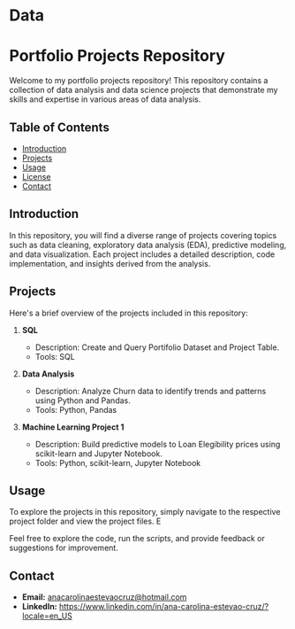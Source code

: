# Data

# Portfolio Projects Repository

Welcome to my portfolio projects repository! This repository contains a collection of data analysis and data science projects that demonstrate my skills and expertise in various areas of data analysis.

## Table of Contents

- [Introduction](#introduction)
- [Projects](#projects)
- [Usage](#usage)
- [License](#license)
- [Contact](#contact)

## Introduction

In this repository, you will find a diverse range of projects covering topics such as data cleaning, exploratory data analysis (EDA), predictive modeling, and data visualization. Each project includes a detailed description, code implementation, and insights derived from the analysis.

## Projects

Here's a brief overview of the projects included in this repository:

1. **SQL**
   - Description: Create and Query Portifolio Dataset and Project Table.
   - Tools: SQL

2. **Data Analysis**
   - Description: Analyze Churn data to identify trends and patterns using Python and Pandas.
   - Tools: Python, Pandas

3. **Machine Learning Project 1**
   - Description: Build predictive models to Loan Elegibility prices using scikit-learn and Jupyter Notebook.
   - Tools: Python, scikit-learn, Jupyter Notebook



## Usage

To explore the projects in this repository, simply navigate to the respective project folder and view the project files. E

Feel free to explore the code, run the scripts, and provide feedback or suggestions for improvement. 

## Contact

- **Email:** anacarolinaestevaocruz@hotmail.com
- **LinkedIn:** https://www.linkedin.com/in/ana-carolina-estevao-cruz/?locale=en_US
